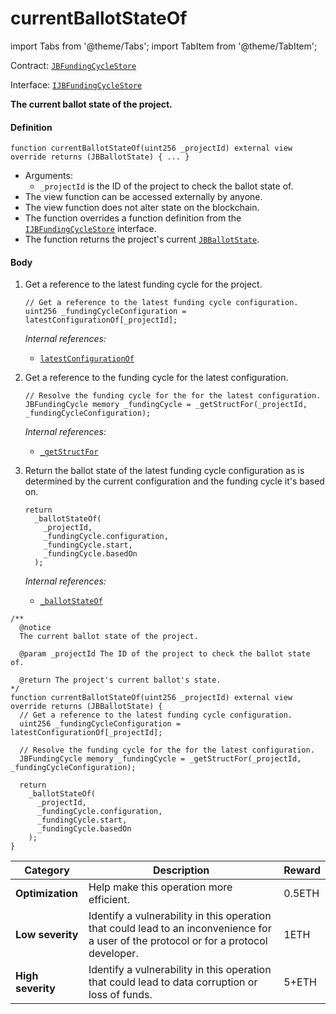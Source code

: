 # currentBallotStateOf

import Tabs from '@theme/Tabs';
import TabItem from '@theme/TabItem';

Contract: [`JBFundingCycleStore`](/docs/dev/v2/contracts/jbfundingcyclestore/README.md)​‌

Interface: [`IJBFundingCycleStore`](/docs/dev/v2/interfaces/ijbfundingcyclestore.md)

<Tabs>
<TabItem value="Step by step" label="Step by step">

**The current ballot state of the project.**

#### Definition

```
function currentBallotStateOf(uint256 _projectId) external view override returns (JBBallotState) { ... }
```

* Arguments:
  * `_projectId` is the ID of the project to check the ballot state of.
* The view function can be accessed externally by anyone.
* The view function does not alter state on the blockchain.
* The function overrides a function definition from the [`IJBFundingCycleStore`](/docs/dev/v2/interfaces/ijbfundingcyclestore.md) interface.
* The function returns the project's current [`JBBallotState`](/docs/dev/v2/enums/jbballotstate.md).

#### Body

1.  Get a reference to the latest funding cycle for the project.

    ```
    // Get a reference to the latest funding cycle configuration.
    uint256 _fundingCycleConfiguration = latestConfigurationOf[_projectId];
    ```

    _Internal references:_

    * [`latestConfigurationOf`](/docs/dev/v2/contracts/jbfundingcyclestore/properties/latestconfigurationof.md)
2.  Get a reference to the funding cycle for the latest configuration.

    ```
    // Resolve the funding cycle for the for the latest configuration.
    JBFundingCycle memory _fundingCycle = _getStructFor(_projectId, _fundingCycleConfiguration);
    ```

    _Internal references:_

    * [`_getStructFor`](/docs/dev/v2/contracts/jbfundingcyclestore/read/-_getstructfor.md)
3.  Return the ballot state of the latest funding cycle configuration as is determined by the current configuration and the funding cycle it's based on.

    ```
    return
      _ballotStateOf(
        _projectId,
        _fundingCycle.configuration,
        _fundingCycle.start,
        _fundingCycle.basedOn
      );
    ```

    _Internal references:_

    * [`_ballotStateOf`](/docs/dev/v2/contracts/jbfundingcyclestore/read/-_ballotstateof.md)

</TabItem>

<TabItem value="Code" label="Code">

```
/**
  @notice
  The current ballot state of the project.

  @param _projectId The ID of the project to check the ballot state of.

  @return The project's current ballot's state.
*/
function currentBallotStateOf(uint256 _projectId) external view override returns (JBBallotState) {
  // Get a reference to the latest funding cycle configuration.
  uint256 _fundingCycleConfiguration = latestConfigurationOf[_projectId];

  // Resolve the funding cycle for the for the latest configuration.
  JBFundingCycle memory _fundingCycle = _getStructFor(_projectId, _fundingCycleConfiguration);

  return
    _ballotStateOf(
      _projectId,
      _fundingCycle.configuration,
      _fundingCycle.start,
      _fundingCycle.basedOn
    );
}
```

</TabItem>

<TabItem value="Bug bounty" label="Bug bounty">

| Category          | Description                                                                                                                            | Reward |
| ----------------- | -------------------------------------------------------------------------------------------------------------------------------------- | ------ |
| **Optimization**  | Help make this operation more efficient.                                                                                               | 0.5ETH |
| **Low severity**  | Identify a vulnerability in this operation that could lead to an inconvenience for a user of the protocol or for a protocol developer. | 1ETH   |
| **High severity** | Identify a vulnerability in this operation that could lead to data corruption or loss of funds.                                        | 5+ETH  |

</TabItem>
</Tabs>
